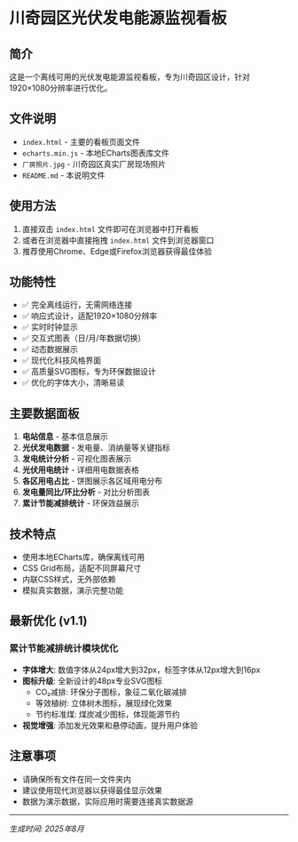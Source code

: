 # 川奇园区光伏发电能源监视看板

## 简介
这是一个离线可用的光伏发电能源监视看板，专为川奇园区设计，针对1920×1080分辨率进行优化。

## 文件说明
- `index.html` - 主要的看板页面文件
- `echarts.min.js` - 本地ECharts图表库文件
- `厂房照片.jpg` - 川奇园区真实厂房现场照片
- `README.md` - 本说明文件

## 使用方法
1. 直接双击 `index.html` 文件即可在浏览器中打开看板
2. 或者在浏览器中直接拖拽 `index.html` 文件到浏览器窗口
3. 推荐使用Chrome、Edge或Firefox浏览器获得最佳体验

## 功能特性
- ✅ 完全离线运行，无需网络连接
- ✅ 响应式设计，适配1920×1080分辨率
- ✅ 实时时钟显示
- ✅ 交互式图表（日/月/年数据切换）
- ✅ 动态数据展示
- ✅ 现代化科技风格界面
- ✅ 高质量SVG图标，专为环保数据设计
- ✅ 优化的字体大小，清晰易读

## 主要数据面板
1. **电站信息** - 基本信息展示
2. **光伏发电数据** - 发电量、消纳量等关键指标
3. **发电统计分析** - 可视化图表展示
4. **光伏用电统计** - 详细用电数据表格
5. **各区用电占比** - 饼图展示各区域用电分布
6. **发电量同比/环比分析** - 对比分析图表
7. **累计节能减排统计** - 环保效益展示

## 技术特点
- 使用本地ECharts库，确保离线可用
- CSS Grid布局，适配不同屏幕尺寸
- 内联CSS样式，无外部依赖
- 模拟真实数据，演示完整功能

## 最新优化 (v1.1)
### 累计节能减排统计模块优化
- **字体增大**: 数值字体从24px增大到32px，标签字体从12px增大到16px
- **图标升级**: 全新设计的48px专业SVG图标
  - CO₂减排: 环保分子图标，象征二氧化碳减排
  - 等效植树: 立体树木图标，展现绿化效果
  - 节约标准煤: 煤炭减少图标，体现能源节约
- **视觉增强**: 添加发光效果和悬停动画，提升用户体验

## 注意事项
- 请确保所有文件在同一文件夹内
- 建议使用现代浏览器以获得最佳显示效果
- 数据为演示数据，实际应用时需要连接真实数据源

---
*生成时间: 2025年8月* 
